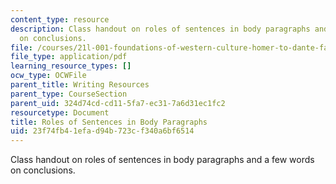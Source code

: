 ```yaml
---
content_type: resource
description: Class handout on roles of sentences in body paragraphs and a few words
  on conclusions.
file: /courses/21l-001-foundations-of-western-culture-homer-to-dante-fall-2008/23f74fb41efad94b723cf340a6bf6514_body_para_concl.pdf
file_type: application/pdf
learning_resource_types: []
ocw_type: OCWFile
parent_title: Writing Resources
parent_type: CourseSection
parent_uid: 324d74cd-cd11-5fa7-ec31-7a6d31ec1fc2
resourcetype: Document
title: Roles of Sentences in Body Paragraphs
uid: 23f74fb4-1efa-d94b-723c-f340a6bf6514
---
```

Class handout on roles of sentences in body paragraphs and a few words on conclusions.

